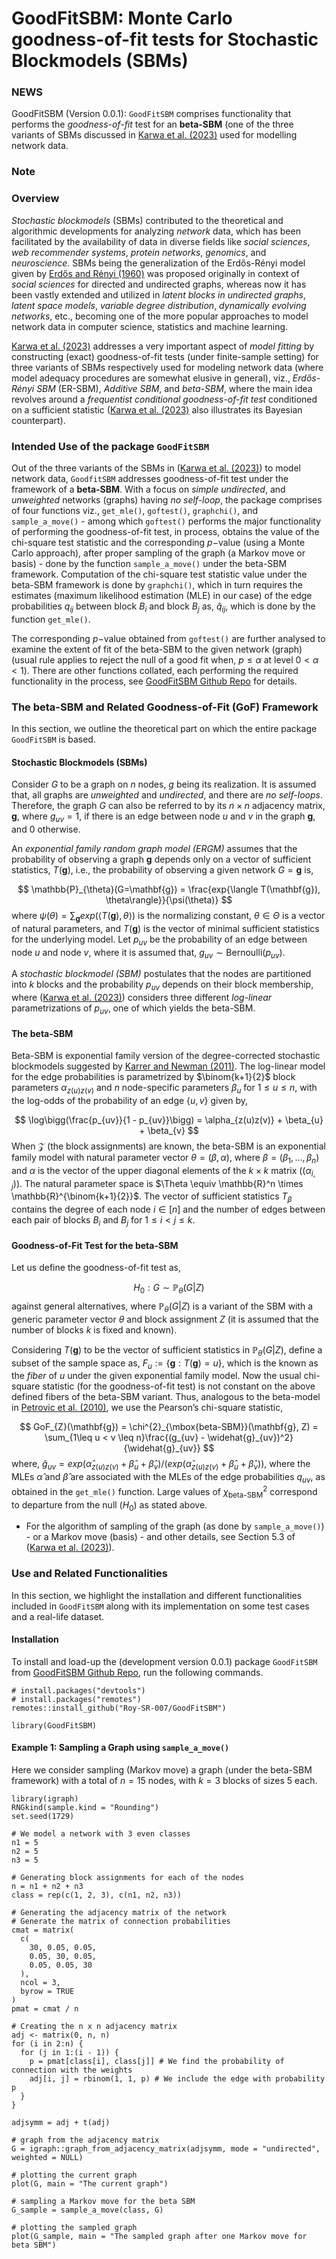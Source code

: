 
<!-- README.md is generated from README.Rmd. Please edit that file -->

# GoodFitSBM: Monte Carlo goodness-of-fit tests for Stochastic Blockmodels (SBMs)

<!-- <img src="man/figures/logo.png" align="right" width="150"/> -->
<!-- [![CRAN_Status_Badge](https://img.shields.io/cran/v/MatchIt?color=952100)](https://cran.r-project.org/package=lmw) [![CRAN_Downloads_Badge](https://cranlogs.r-pkg.org/badges/MatchIt?color=952100)](https://cran.r-project.org/package=lmw) -->

### NEWS

GoodFitSBM (Version 0.0.1): `GoodFitSBM` comprises functionality that
performs the *goodness-of-fit* test for an **beta-SBM** (one of the
three variants of SBMs discussed in [Karwa et
al. (2023)](https://doi.org/10.1093/jrsssb/qkad084) used for modelling
network data.

### Note

### Overview

*Stochastic blockmodels* (SBMs) contributed to the theoretical and
algorithmic developments for analyzing *network* data, which has been
facilitated by the availability of data in diverse fields like *social
sciences*, *web recommender systems*, *protein networks*, *genomics*,
and *neuroscience*. SBMs being the generalization of the Erdős-Rényi
model given by [Erdős and Rényi
(1960)](https://doi.org/10.1515/9781400841356.38) was proposed
originally in context of *social sciences* for directed and undirected
graphs, whereas now it has been vastly extended and utilized in *latent
blocks in undirected graphs*, *latent space models*, *variable degree
distribution*, *dynamically evolving networks*, etc., becoming one of
the more popular approaches to model network data in computer science,
statistics and machine learning.

[Karwa et al. (2023)](https://doi.org/10.1093/jrsssb/qkad084) addresses
a very important aspect of *model fitting* by constructing (exact)
goodness-of-fit tests (under finite-sample setting) for three variants
of SBMs respectively used for modeling network data (where model
adequacy procedures are somewhat elusive in general), viz., *Erdős-Rényi
SBM* (ER-SBM), *Additive SBM*, and *beta-SBM*, where the main idea
revolves around a *frequentist conditional goodness-of-fit test*
conditioned on a sufficient statistic ([Karwa et
al. (2023)](https://doi.org/10.1093/jrsssb/qkad084) also illustrates its
Bayesian counterpart).

### Intended Use of the package `GoodFitSBM`

Out of the three variants of the SBMs in ([Karwa et
al. (2023)](https://doi.org/10.1093/jrsssb/qkad084)) to model network
data, `GoodfitSBM` addresses goodness-of-fit test under the framework of
a **beta-SBM**. With a focus on *simple undirected*, and *unweighted*
networks (graphs) having *no self-loop*, the package comprises of four
functions viz., `get_mle()`, `goftest()`, `graphchi()`, and
`sample_a_move()` - among which `goftest()` performs the major
functionality of performing the goodness-of-fit test, in process,
obtains the value of the chi-square test statistic and the corresponding
$p-$value (using a Monte Carlo approach), after proper sampling of the
graph (a Markov move or basis) - done by the function `sample_a_move()`
under the beta-SBM framework. Computation of the chi-square test
statistic value under the beta-SBM framework is done by `graphchi()`,
which in turn requires the estimates (maximum likelihood estimation
(MLE) in our case) of the edge probabilities $q_{ij}$ between block
$B_i$ and block $B_j$ as, $\widehat{q}_{ij}$, which is done by the
function `get_mle()`.

The corresponding $p-$value obtained from `goftest()` are further
analysed to examine the extent of fit of the beta-SBM to the given
network (graph) (usual rule applies to reject the null of a good fit
when, $p \leq \alpha$ at level $0< \alpha < 1$). There are other
functions collated, each performing the required functionality in the
process, see [GoodFitSBM Github
Repo](https://github.com/Roy-SR-007/GoodFitSBM/tree/master/R) for
details.

### The beta-SBM and Related Goodness-of-Fit (GoF) Framework

In this section, we outline the theoretical part on which the entire
package `GoodFitSBM` is based.

#### Stochastic Blockmodels (SBMs)

Consider $G$ to be a graph on $n$ nodes, $g$ being its realization. It
is assumed that, all graphs are *unweighted* and *undirected*, and there
are *no self-loops*. Therefore, the graph $G$ can also be referred to by
its $n\times n$ adjacency matrix, $\mathbf{g}$, where $g_{uv} = 1$, if
there is an edge between node $u$ and $v$ in the graph $\mathbf{g}$, and
$0$ otherwise.

An *exponential family random graph model (ERGM)* assumes that the
probability of observing a graph $\mathbf{g}$ depends only on a vector
of sufficient statistics, $T(\mathbf{g})$, i.e., the probability of
observing a given network $G=\mathbf{g}$ is,

$$
\mathbb{P}_{\theta}(G=\mathbf{g}) = \frac{exp{\langle T(\mathbf{g}), \theta\rangle}}{\psi(\theta)}
$$ where
$\psi(\theta) = \sum_{\mathbf{g}}exp(\langle T(\mathbf{g}), \theta\rangle)$
is the normalizing constant, $\theta \in \Theta$ is a vector of natural
parameters, and $T(\mathbf{g})$ is the vector of minimal sufficient
statistics for the underlying model. Let $p_{uv}$ be the probability of
an edge between node $u$ and node $v$, where it is assumed that,
$g_{uv}\sim \mbox{Bernoulli}(p_{uv})$.

A *stochastic blockmodel (SBM)* postulates that the nodes are
partitioned into $k$ blocks and the probability $p_{uv}$ depends on
their block membership, where ([Karwa et
al. (2023)](https://doi.org/10.1093/jrsssb/qkad084)) considers three
different *log-linear* parametrizations of $p_{uv}$, one of which yields
the beta-SBM.

#### The beta-SBM

Beta-SBM is exponential family version of the degree-corrected
stochastic blockmodels suggested by [Karrer and Newman
(2011)](https://link.aps.org/doi/10.1103/PhysRevE.83.016107). The
log-linear model for the edge probabilities is parametrized by
$\binom{k+1}{2}$ block parameters $\alpha_{z(u)z(v)}$ and $n$
node-specific parameters $\beta_{u}$ for $1\leq u \leq n$, with the
log-odds of the probability of an edge $\{u,v\}$ given by,

$$
\log\bigg(\frac{p_{uv}}{1 - p_{uv}}\bigg) = \alpha_{z(u)z(v)} + \beta_{u} + \beta_{v}
$$ When $\mathcal{Z}$ (the block assignments) are known, the beta-SBM is
an exponential family model with natural parameter vector
$\theta = (\beta, \alpha)$, where $\beta = (\beta_1, \ldots, \beta_{n})$
and $\alpha$ is the vector of the upper diagonal elements of the
$k\times k$ matrix $((\alpha_{i,j}))$. The natural parameter space is
$\Theta \equiv \mathbb{R}^n \times \mathbb{R}^{\binom{k+1}{2}}$. The
vector of sufficient statistics $T_{\beta}$ contains the degree of each
node $i\in [n]$ and the number of edges between each pair of blocks
$B_{i}$ and $B_{j}$ for $1\leq i < j \leq k$.

#### Goodness-of-Fit Test for the beta-SBM

Let us define the goodness-of-fit test as,

$$
H_0: G \sim \mathbb{P}_{\theta}(G|Z)
$$ against general alternatives, where $\mathbb{P}_{\theta}(G|Z)$ is a
variant of the SBM with a generic parameter vector $\theta$ and block
assignment $Z$ (it is assumed that the number of blocks $k$ is fixed and
known).

Considering $T(\mathbf{g})$ to be the vector of sufficient statistics in
$\mathbb{P}_{\theta}(G|Z)$, define a subset of the sample space as,
$F_{u} := \{\mathbf{g}:T(\mathbf{g}) = u\}$, which is the known as the
*fiber* of $u$ under the given exponential family model. Now the usual
chi-square statistic (for the goodness-of-fit test) is not constant on
the above defined fibers of the beta-SBM variant. Thus, analogous to the
beta-model in [Petrovic et al. (2010)](https://arxiv.org/abs/0909.0073),
we use the Pearson’s chi-square statistic,

$$
GoF_{Z}(\mathbf{g}) = \chi^{2}_{\mbox{beta-SBM}}(\mathbf{g}, Z) = \sum_{1\leq u < v \leq n}\frac{(g_{uv} - \widehat{g}_{uv})^2}{\widehat{g}_{uv}}
$$ where,
$\widehat{g}_{uv} = exp(\widehat{\alpha}_{z(u)z(v)} + \widehat{\beta}_{u} + \widehat{\beta}_{v})/( exp(\widehat{\alpha}_{z(u)z(v)} + \widehat{\beta}_{u} + \widehat{\beta}_{v}))$,
where the MLEs $\widehat{\alpha}$ and $\widehat{\beta}$ are associated
with the MLEs of the edge probabilities $q_{uv}$, as obtained in the
`get_mle()` function. Large values of $\chi^{2}_{\mbox{beta-SBM}}$
correspond to departure from the null $(H_0)$ as stated above.

- For the algorithm of sampling of the graph (as done by
  `sample_a_move()`) - or a Markov move (basis) - and other details, see
  Section 5.3 of ([Karwa et
  al. (2023)](https://doi.org/10.1093/jrsssb/qkad084)).

### Use and Related Functionalities

In this section, we highlight the installation and different
functionalities included in `GoodFitSBM` along with its implementation
on some test cases and a real-life dataset.

#### Installation

To install and load-up the (development version 0.0.1) package
`GoodFitSBM` from [GoodFitSBM Github
Repo](https://github.com/Roy-SR-007/GoodFitSBM), run the following
commands.

``` r1
# install.packages("devtools")
# install.packages("remotes")
remotes::install_github("Roy-SR-007/GoodFitSBM")

library(GoodFitSBM)
```

#### Example 1: Sampling a Graph using `sample_a_move()`

Here we consider sampling (Markov move) a graph (under the beta-SBM
framework) with a total of $n=15$ nodes, with $k = 3$ blocks of sizes
$5$ each.

``` r2
library(igraph)
RNGkind(sample.kind = "Rounding")
set.seed(1729)

# We model a network with 3 even classes
n1 = 5
n2 = 5
n3 = 5

# Generating block assignments for each of the nodes
n = n1 + n2 + n3
class = rep(c(1, 2, 3), c(n1, n2, n3))

# Generating the adjacency matrix of the network
# Generate the matrix of connection probabilities
cmat = matrix(
  c(
    30, 0.05, 0.05,
    0.05, 30, 0.05,
    0.05, 0.05, 30
  ),
  ncol = 3,
  byrow = TRUE
)
pmat = cmat / n

# Creating the n x n adjacency matrix
adj <- matrix(0, n, n)
for (i in 2:n) {
  for (j in 1:(i - 1)) {
    p = pmat[class[i], class[j]] # We find the probability of connection with the weights
    adj[i, j] = rbinom(1, 1, p) # We include the edge with probability p
  }
}

adjsymm = adj + t(adj)

# graph from the adjacency matrix
G = igraph::graph_from_adjacency_matrix(adjsymm, mode = "undirected", weighted = NULL)

# plotting the current graph
plot(G, main = "The current graph")

# sampling a Markov move for the beta SBM
G_sample = sample_a_move(class, G)

# plotting the sampled graph
plot(G_sample, main = "The sampled graph after one Markov move for beta SBM")
```
